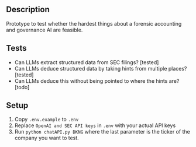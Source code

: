 ## Description
Prototype to test whether the hardest things about a forensic accounting and governance AI are feasible.

## Tests
 - Can LLMs extract structured data from SEC filings? [tested]
 - Can LLMs deduce structured data by taking hints from multiple places? [tested]
 - Can LLMs deduce this without being pointed to where the hints are? [todo]

## Setup
1. Copy `.env.example` to `.env`
2. Replace `OpenAI and SEC API keys` in `.env` with your actual API keys
3. Run `python chatAPI.py DKNG` where the last parameter is the ticker of the company you want to test.